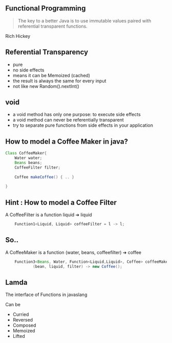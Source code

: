 ## Functional Programming

> The key to a better Java is to use immutable values paired with referential transparent functions.

Rich Hickey


## Referential Transparency

- pure
- no side effects
- means it can be Memoized (cached)
- the result is always the same for every input
- not like new Random().nextInt()


## void

- a void method has only one purpose: to execute side effects
- a void method can never be referentially transparent
- try to separate pure functions from side effects in your application


## How to model a Coffee Maker in java?

~~~java
Class CoffeeMaker{ 
    Water water;
    Beans beans;
    CoffeeFilter filter;
    
    Coffee makeCoffee() { .. }
     
} 
~~~


## Hint : How to model a Coffee Filter 

A CoffeeFilter is a function
liquid ➔ liquid

~~~java
    Function1<Liquid, Liquid> coffeeFilter = l -> l;
~~~


## So..

A CoffeeMaker is a function 
(water, beans, coffeefilter) ➔ coffee

~~~java
    Function3<Beans, Water, Function<Liquid,Liquid>, Coffee> coffeeMaker =
            (bean, liquid, filter) -> new Coffee();
~~~


## Lamda
The interface of Functions in javaslang

Can be
- Curried
- Reversed
- Composed
- Memoized
- Lifted
